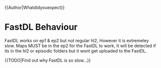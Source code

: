 {{Author|Whatdidyouexpect}}
# FastDL Behaviour

FastDL works on ep1 & ep2 but not regular hl2, However it is extremeley slow.
Maps MUST be in the ep2 for the FastDL to work, It will be detected if its in the hl2 or episodic folders but it wont get uploaded to the FastDL.

{{TODO|Find out why FastDL is so slow...}}
